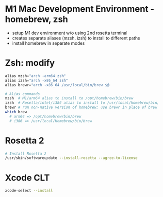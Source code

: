 # M1 Mac Development Environment - homebrew, zsh
- setup M1 dev environment w/o using 2nd rosetta terminal
- creates separate aliases (mzsh, izsh) to install to different paths
- install homebrew in separate modes

# Zsh: modify
```s
alias mzsh="arch -arm64 zsh"
alias izsh="arch -x86_64 zsh"
alias brewr="arch -x86_64 /usr/local/bin/brew $@
```
```sh
# Alias commands
mzsh  # M1/arm64 alias to install to /opt/homebrew/bin/brew
izsh  # Rosetta/intel/i386 alias to install to /usr/local/homebrew/bin/brew
brewr # run non-native version of homebrew; use brewr in place of brew
which brew
  # arm64 => /opt/homebrew/bin/brew
  # i386 => /usr/local/Homebrew/bin/brew
```

# Rosetta 2
```sh
# Install Rosetta 2
/usr/sbin/softwareupdate --install-rosetta --agree-to-license
```

# Xcode CLT
```sh
xcode-select --install
```